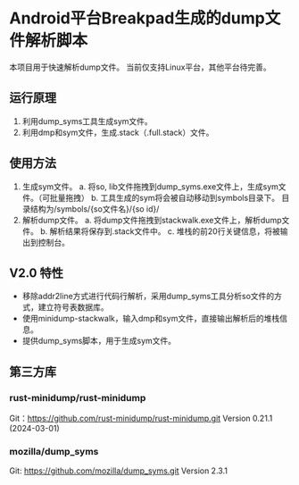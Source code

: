 # Android平台Breakpad生成的dump文件解析脚本

本项目用于快速解析dump文件。
当前仅支持Linux平台，其他平台待完善。

## 运行原理

1. 利用dump_syms工具生成sym文件。
2. 利用dmp和sym文件，生成.stack（.full.stack）文件。

## 使用方法

1. 生成sym文件。
   a. 将so, lib文件拖拽到dump_syms.exe文件上，生成sym文件。（可批量拖拽）
   b. 工具生成的sym将会被自动移动到symbols目录下。 目录结构为/symbols/{so文件名}/{so id}/
2. 解析dump文件。
   a. 将dump文件拖拽到stackwalk.exe文件上，解析dump文件。
   b. 解析结果将保存到.stack文件中。
   c. 堆栈的前20行关键信息，将被输出到控制台。

## V2.0 特性

- 移除addr2line方式进行代码行解析，采用dump_syms工具分析so文件的方式，建立符号表数据库。
- 使用minidump-stackwalk，输入dmp和sym文件，直接输出解析后的堆栈信息。
- 提供dump_syms脚本，用于生成sym文件。

## 第三方库

### rust-minidump/rust-minidump

Git：https://github.com/rust-minidump/rust-minidump.git 
Version 0.21.1 (2024-03-01)

### mozilla/dump_syms

Git: https://github.com/mozilla/dump_syms.git
Version 2.3.1